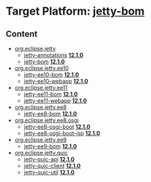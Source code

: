 # Target Platform: [jetty-bom](https://raw.githubusercontent.com/eclipse-orbit/orbit-simrel/main/maven-jetty/tp/other/MavenJettySupplement.target)

## Content
 - [org.eclipse.jetty](https://repo.maven.apache.org/maven2/org/eclipse/jetty/)
    - [jetty-annotations](https://repo.maven.apache.org/maven2/org/eclipse/jetty/jetty-annotations/) **[12.1.0](https://repo.maven.apache.org/maven2/org/eclipse/jetty/jetty-annotations/12.1.0)**
    - [jetty-bom](https://repo.maven.apache.org/maven2/org/eclipse/jetty/jetty-bom/) **[12.1.0](https://repo.maven.apache.org/maven2/org/eclipse/jetty/jetty-bom/12.1.0)**
 - [org.eclipse.jetty.ee10](https://repo.maven.apache.org/maven2/org/eclipse/jetty/ee10/)
    - [jetty-ee10-bom](https://repo.maven.apache.org/maven2/org/eclipse/jetty/ee10/jetty-ee10-bom/) **[12.1.0](https://repo.maven.apache.org/maven2/org/eclipse/jetty/ee10/jetty-ee10-bom/12.1.0)**
    - [jetty-ee10-webapp](https://repo.maven.apache.org/maven2/org/eclipse/jetty/ee10/jetty-ee10-webapp/) **[12.1.0](https://repo.maven.apache.org/maven2/org/eclipse/jetty/ee10/jetty-ee10-webapp/12.1.0)**
 - [org.eclipse.jetty.ee11](https://repo.maven.apache.org/maven2/org/eclipse/jetty/ee11/)
    - [jetty-ee11-bom](https://repo.maven.apache.org/maven2/org/eclipse/jetty/ee11/jetty-ee11-bom/) **[12.1.0](https://repo.maven.apache.org/maven2/org/eclipse/jetty/ee11/jetty-ee11-bom/12.1.0)**
    - [jetty-ee11-webapp](https://repo.maven.apache.org/maven2/org/eclipse/jetty/ee11/jetty-ee11-webapp/) **[12.1.0](https://repo.maven.apache.org/maven2/org/eclipse/jetty/ee11/jetty-ee11-webapp/12.1.0)**
 - [org.eclipse.jetty.ee8](https://repo.maven.apache.org/maven2/org/eclipse/jetty/ee8/)
    - [jetty-ee8-bom](https://repo.maven.apache.org/maven2/org/eclipse/jetty/ee8/jetty-ee8-bom/) **[12.1.0](https://repo.maven.apache.org/maven2/org/eclipse/jetty/ee8/jetty-ee8-bom/12.1.0)**
 - [org.eclipse.jetty.ee8.osgi](https://repo.maven.apache.org/maven2/org/eclipse/jetty/ee8/osgi/)
    - [jetty-ee8-osgi-boot](https://repo.maven.apache.org/maven2/org/eclipse/jetty/ee8/osgi/jetty-ee8-osgi-boot/) **[12.1.0](https://repo.maven.apache.org/maven2/org/eclipse/jetty/ee8/osgi/jetty-ee8-osgi-boot/12.1.0)**
    - [jetty-ee8-osgi-boot-jsp](https://repo.maven.apache.org/maven2/org/eclipse/jetty/ee8/osgi/jetty-ee8-osgi-boot-jsp/) **[12.1.0](https://repo.maven.apache.org/maven2/org/eclipse/jetty/ee8/osgi/jetty-ee8-osgi-boot-jsp/12.1.0)**
 - [org.eclipse.jetty.ee9](https://repo.maven.apache.org/maven2/org/eclipse/jetty/ee9/)
    - [jetty-ee9-bom](https://repo.maven.apache.org/maven2/org/eclipse/jetty/ee9/jetty-ee9-bom/) **[12.1.0](https://repo.maven.apache.org/maven2/org/eclipse/jetty/ee9/jetty-ee9-bom/12.1.0)**
 - [org.eclipse.jetty.quic](https://repo.maven.apache.org/maven2/org/eclipse/jetty/quic/)
    - [jetty-quic-api](https://repo.maven.apache.org/maven2/org/eclipse/jetty/quic/jetty-quic-api/) **[12.1.0](https://repo.maven.apache.org/maven2/org/eclipse/jetty/quic/jetty-quic-api/12.1.0)**
    - [jetty-quic-client](https://repo.maven.apache.org/maven2/org/eclipse/jetty/quic/jetty-quic-client/) **[12.1.0](https://repo.maven.apache.org/maven2/org/eclipse/jetty/quic/jetty-quic-client/12.1.0)**
    - [jetty-quic-util](https://repo.maven.apache.org/maven2/org/eclipse/jetty/quic/jetty-quic-util/) **[12.1.0](https://repo.maven.apache.org/maven2/org/eclipse/jetty/quic/jetty-quic-util/12.1.0)**
